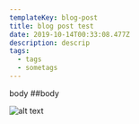 ```yaml
---
templateKey: blog-post
title: blog post test
date: 2019-10-14T00:33:08.477Z
description: descrip
tags:
  - tags
  - sometags
---
```

body
##body

![alt text](/img/avatar.png "img title")
